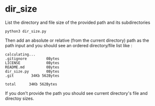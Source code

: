 # dir_size
List the directory and file size of the provided path and its subdirectories

    python3 dir_size.py

Then add an absolute or relative (from the current directory) path as the path input and you should see an ordered directory/file list like :

    calculating...
    .gitignore         0Bytes
    LICENSE            0Bytes
    README.md          0Bytes
    dir_size.py        0Bytes
    .git        34Kb 562Bytes

    total      34Kb 562Bytes

If you don't provide the path you should see current directory's file and directoy sizes.